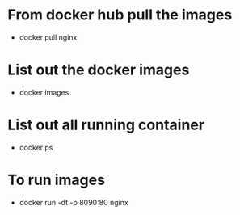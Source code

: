 # From docker hub pull the images

- docker pull nginx

# List out the docker images
- docker images
# List out all running container
- docker ps
# To run images 
- docker run -dt -p 8090:80 nginx
